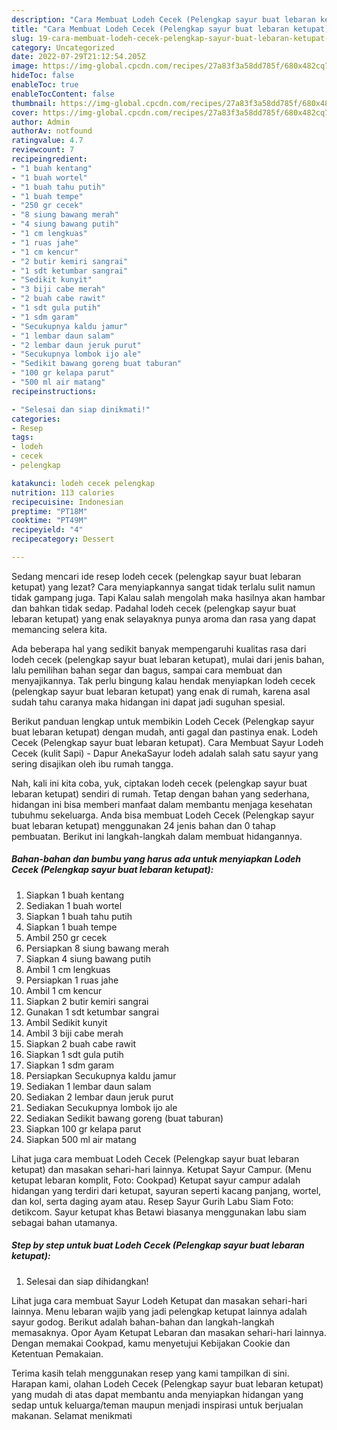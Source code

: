 ```yaml
---
description: "Cara Membuat Lodeh Cecek (Pelengkap sayur buat lebaran ketupat) yang Lezat Sekali, Buat Buka Puasa}"
title: "Cara Membuat Lodeh Cecek (Pelengkap sayur buat lebaran ketupat) yang Lezat Sekali, Buat Buka Puasa}"
slug: 19-cara-membuat-lodeh-cecek-pelengkap-sayur-buat-lebaran-ketupat-yang-lezat-sekali-buat-buka-puasa
category: Uncategorized
date: 2022-07-29T21:12:54.205Z
image: https://img-global.cpcdn.com/recipes/27a83f3a58dd785f/680x482cq70/lodeh-cecek-pelengkap-sayur-buat-lebaran-ketupat-foto-resep-utama.jpg
hideToc: false
enableToc: true
enableTocContent: false
thumbnail: https://img-global.cpcdn.com/recipes/27a83f3a58dd785f/680x482cq70/lodeh-cecek-pelengkap-sayur-buat-lebaran-ketupat-foto-resep-utama.jpg
cover: https://img-global.cpcdn.com/recipes/27a83f3a58dd785f/680x482cq70/lodeh-cecek-pelengkap-sayur-buat-lebaran-ketupat-foto-resep-utama.jpg
author: Admin
authorAv: notfound
ratingvalue: 4.7
reviewcount: 7
recipeingredient:
- "1 buah kentang"
- "1 buah wortel"
- "1 buah tahu putih"
- "1 buah tempe"
- "250 gr cecek"
- "8 siung bawang merah"
- "4 siung bawang putih"
- "1 cm lengkuas"
- "1 ruas jahe"
- "1 cm kencur"
- "2 butir kemiri sangrai"
- "1 sdt ketumbar sangrai"
- "Sedikit kunyit"
- "3 biji cabe merah"
- "2 buah cabe rawit"
- "1 sdt gula putih"
- "1 sdm garam"
- "Secukupnya kaldu jamur"
- "1 lembar daun salam"
- "2 lembar daun jeruk purut"
- "Secukupnya lombok ijo ale"
- "Sedikit bawang goreng buat taburan"
- "100 gr kelapa parut"
- "500 ml air matang"
recipeinstructions:

- "Selesai dan siap dinikmati!"
categories:
- Resep
tags:
- lodeh
- cecek
- pelengkap

katakunci: lodeh cecek pelengkap 
nutrition: 113 calories
recipecuisine: Indonesian
preptime: "PT18M"
cooktime: "PT49M"
recipeyield: "4"
recipecategory: Dessert

---
```



Sedang mencari ide resep lodeh cecek (pelengkap sayur buat lebaran ketupat) yang lezat? Cara menyiapkannya sangat tidak terlalu sulit namun tidak gampang juga. Tapi Kalau salah mengolah maka hasilnya akan hambar dan bahkan tidak sedap. Padahal lodeh cecek (pelengkap sayur buat lebaran ketupat) yang enak selayaknya punya aroma dan rasa yang dapat memancing selera kita.


Ada beberapa hal yang sedikit banyak mempengaruhi kualitas rasa dari lodeh cecek (pelengkap sayur buat lebaran ketupat), mulai dari jenis bahan, lalu pemilihan bahan segar dan bagus, sampai cara membuat dan menyajikannya. Tak perlu bingung kalau hendak menyiapkan lodeh cecek (pelengkap sayur buat lebaran ketupat) yang enak di rumah, karena asal sudah tahu caranya maka hidangan ini dapat jadi suguhan spesial.

Berikut panduan lengkap untuk membikin Lodeh Cecek (Pelengkap sayur buat lebaran ketupat) dengan mudah, anti gagal dan pastinya enak. Lodeh Cecek (Pelengkap sayur buat lebaran ketupat). Cara Membuat Sayur Lodeh Cecek (kulit Sapi) - Dapur AnekaSayur lodeh adalah salah satu sayur yang sering disajikan oleh ibu rumah tangga.


Nah, kali ini kita coba, yuk, ciptakan lodeh cecek (pelengkap sayur buat lebaran ketupat) sendiri di rumah. Tetap dengan bahan yang sederhana, hidangan ini bisa memberi manfaat dalam membantu menjaga kesehatan tubuhmu sekeluarga. Anda bisa membuat Lodeh Cecek (Pelengkap sayur buat lebaran ketupat) menggunakan 24 jenis bahan dan 0 tahap pembuatan. Berikut ini langkah-langkah dalam membuat hidangannya.

<!--inarticleads1-->

##### Bahan-bahan dan bumbu yang harus ada untuk menyiapkan Lodeh Cecek (Pelengkap sayur buat lebaran ketupat):

1. Siapkan 1 buah kentang
1. Sediakan 1 buah wortel
1. Siapkan 1 buah tahu putih
1. Siapkan 1 buah tempe
1. Ambil 250 gr cecek
1. Persiapkan 8 siung bawang merah
1. Siapkan 4 siung bawang putih
1. Ambil 1 cm lengkuas
1. Persiapkan 1 ruas jahe
1. Ambil 1 cm kencur
1. Siapkan 2 butir kemiri sangrai
1. Gunakan 1 sdt ketumbar sangrai
1. Ambil Sedikit kunyit
1. Ambil 3 biji cabe merah
1. Siapkan 2 buah cabe rawit
1. Siapkan 1 sdt gula putih
1. Siapkan 1 sdm garam
1. Persiapkan Secukupnya kaldu jamur
1. Sediakan 1 lembar daun salam
1. Sediakan 2 lembar daun jeruk purut
1. Sediakan Secukupnya lombok ijo ale
1. Sediakan Sedikit bawang goreng (buat taburan)
1. Siapkan 100 gr kelapa parut
1. Siapkan 500 ml air matang


Lihat juga cara membuat Lodeh Cecek (Pelengkap sayur buat lebaran ketupat) dan masakan sehari-hari lainnya. Ketupat Sayur Campur. (Menu ketupat lebaran komplit, Foto: Cookpad) Ketupat sayur campur adalah hidangan yang terdiri dari ketupat, sayuran seperti kacang panjang, wortel, dan kol, serta daging ayam atau. Resep Sayur Gurih Labu Siam Foto: detikcom. Sayur ketupat khas Betawi biasanya menggunakan labu siam sebagai bahan utamanya. 

<!--inarticleads2-->

##### Step by step untuk buat Lodeh Cecek (Pelengkap sayur buat lebaran ketupat):


1. Selesai dan siap dihidangkan!

Lihat juga cara membuat Sayur Lodeh Ketupat dan masakan sehari-hari lainnya. Menu lebaran wajib yang jadi pelengkap ketupat lainnya adalah sayur godog. Berikut adalah bahan-bahan dan langkah-langkah memasaknya. Opor Ayam Ketupat Lebaran dan masakan sehari-hari lainnya. Dengan memakai Cookpad, kamu menyetujui Kebijakan Cookie dan Ketentuan Pemakaian. 

Terima kasih telah menggunakan resep yang kami tampilkan di sini. Harapan kami, olahan Lodeh Cecek (Pelengkap sayur buat lebaran ketupat) yang mudah di atas dapat membantu anda menyiapkan hidangan yang sedap untuk keluarga/teman maupun menjadi inspirasi untuk berjualan makanan. Selamat menikmati
